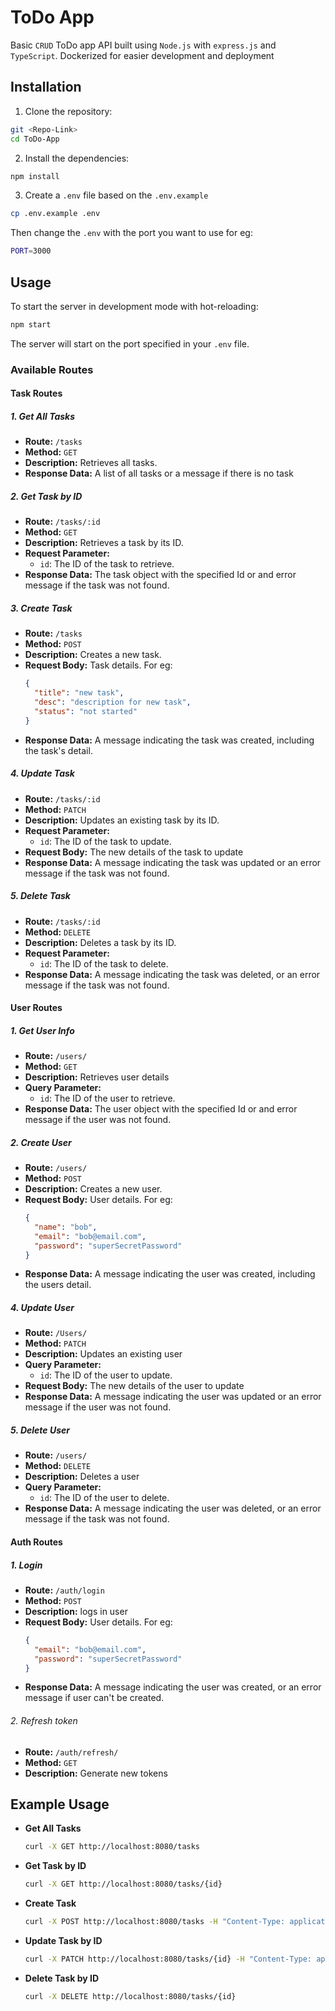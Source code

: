 # ToDo App

Basic `CRUD` ToDo app API built using `Node.js` with `express.js` and `TypeScript`. Dockerized for easier development and deployment

## Installation

1. Clone the repository:

```bash
git <Repo-Link>
cd ToDo-App
```

2. Install the dependencies:

```bash
npm install
```

3. Create a `.env` file based on the `.env.example`

```bash
cp .env.example .env
```

Then change the `.env` with the port you want to use
for eg:

```bash
PORT=3000
```

## Usage

To start the server in development mode with hot-reloading:

```bash
npm start
```

The server will start on the port specified in your `.env` file.

### Available Routes

#### Task Routes

##### 1. Get All Tasks

- **Route:** `/tasks`
- **Method:** `GET`
- **Description:** Retrieves all tasks.
- **Response Data:** A list of all tasks or a message if there is no task

##### 2. Get Task by ID

- **Route:** `/tasks/:id`
- **Method:** `GET`
- **Description:** Retrieves a task by its ID.
- **Request Parameter:**
  - `id`: The ID of the task to retrieve.
- **Response Data:** The task object with the specified Id or and error message if the task was not found.

##### 3. Create Task

- **Route:** `/tasks`
- **Method:** `POST`
- **Description:** Creates a new task.
- **Request Body:**
  Task details. For eg:
  ```json
  {
    "title": "new task",
    "desc": "description for new task",
    "status": "not started"
  }
  ```
- **Response Data:** A message indicating the task was created, including the task's detail.

##### 4. Update Task

- **Route:** `/tasks/:id`
- **Method:** `PATCH`
- **Description:** Updates an existing task by its ID.
- **Request Parameter:**
  - `id`: The ID of the task to update.
- **Request Body:** The new details of the task to update
- **Response Data:** A message indicating the task was updated or an error message if the task was not found.

##### 5. Delete Task

- **Route:** `/tasks/:id`
- **Method:** `DELETE`
- **Description:** Deletes a task by its ID.
- **Request Parameter:**
  - `id`: The ID of the task to delete.
- **Response Data:** A message indicating the task was deleted, or an error message if the task was not found.

#### User Routes

##### 1. Get User Info

- **Route:** `/users/`
- **Method:** `GET`
- **Description:** Retrieves user details
- **Query Parameter:**
  - `id`: The ID of the user to retrieve.
- **Response Data:** The user object with the specified Id or and error message if the user was not found.

##### 2. Create User

- **Route:** `/users/`
- **Method:** `POST`
- **Description:** Creates a new user.
- **Request Body:**
  User details. For eg:
  ```json
  {
    "name": "bob",
    "email": "bob@email.com",
    "password": "superSecretPassword"
  }
  ```
- **Response Data:** A message indicating the user was created, including the users detail.

##### 4. Update User

- **Route:** `/Users/`
- **Method:** `PATCH`
- **Description:** Updates an existing user
- **Query Parameter:**
  - `id`: The ID of the user to update.
- **Request Body:** The new details of the user to update
- **Response Data:** A message indicating the user was updated or an error message if the user was not found.

##### 5. Delete User

- **Route:** `/users/`
- **Method:** `DELETE`
- **Description:** Deletes a user
- **Query Parameter:**
  - `id`: The ID of the user to delete.
- **Response Data:** A message indicating the user was deleted, or an error message if the task was not found.

#### Auth Routes

##### 1. Login

- **Route:** `/auth/login`
- **Method:** `POST`
- **Description:** logs in user
- **Request Body:**
  User details. For eg:
  ```json
  {
    "email": "bob@email.com",
    "password": "superSecretPassword"
  }
  ```
- **Response Data:** A message indicating the user was created, or an error message if user can't be created.

###### 2. Refresh token

- **Route:** `/auth/refresh/`
- **Method:** `GET`
- **Description:** Generate new tokens

## Example Usage

- **Get All Tasks**

  ```bash
  curl -X GET http://localhost:8080/tasks
  ```

- **Get Task by ID**

  ```bash
  curl -X GET http://localhost:8080/tasks/{id}
  ```

- **Create Task**

  ```bash
  curl -X POST http://localhost:8080/tasks -H "Content-Type: application/json" -d '{"title": "do smething", "desc": "description", "status": "not started"}'
  ```

- **Update Task by ID**

  ```bash
  curl -X PATCH http://localhost:8080/tasks/{id} -H "Content-Type: application/json" -d '{"status": "completed"}'
  ```

- **Delete Task by ID**

  ```bash
  curl -X DELETE http://localhost:8080/tasks/{id}
  ```
